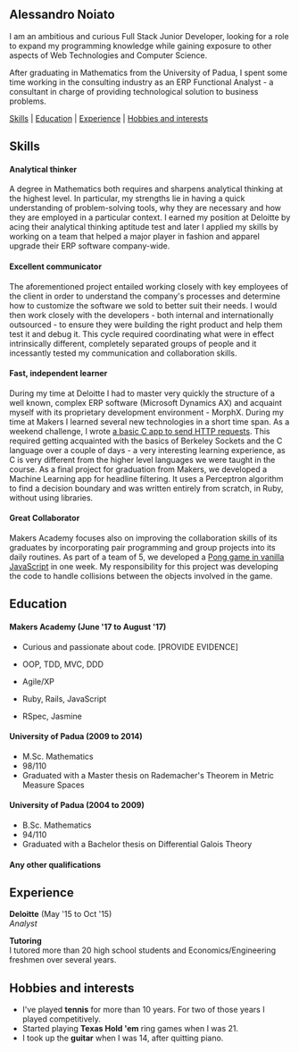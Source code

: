## Alessandro Noiato

I am an ambitious and curious Full Stack Junior Developer, looking for a role to expand my programming knowledge while gaining exposure to other aspects of Web Technologies and Computer Science. 

After graduating in Mathematics from the University of Padua, I spent some time working in the consulting industry as an ERP Functional Analyst - a consultant in charge of providing technological solution to business problems. 

[Skills](#skills) | [Education](#education) | [Experience](#experience) | [Hobbies and interests](#hobbies-and-interests)
## Skills

#### Analytical thinker

A degree in Mathematics both requires and sharpens analytical thinking at the highest level. In particular, my strengths lie in having a quick understanding of problem-solving tools, why they are necessary and how they are employed in a particular context. I earned my position at Deloitte by acing their analytical thinking aptitude test and later I applied my skills by working on a team that helped a major player in fashion and apparel upgrade their ERP software company-wide.  

#### Excellent communicator

The aforementioned project entailed working closely with key employees of the client in order to understand the company's processes and determine how to customize the software we sold to better suit their needs. I would then work closely with the developers - both internal and internationally outsourced - to ensure they were building the right product and help them test it and debug it. This cycle required coordinating what were in effect intrinsically different, completely separated groups of people and it incessantly tested my communication and collaboration skills.

#### Fast, independent learner

During my time at Deloitte I had to master very quickly the structure of a well known, complex ERP software (Microsoft Dynamics AX) and acquaint myself with its proprietary development environment - MorphX. During my time at Makers I learned several new technologies in a short time span. As a weekend challenge, I wrote [a basic C app to send HTTP requests](https://github.com/terminalobject/HTTP-Request-in-C). This required getting acquainted with the basics of Berkeley Sockets and the C language over a couple of days - a very interesting learning experience, as C is very different from the higher level languages we were taught in the course. As a final project for graduation from Makers, we developed a Machine Learning app for headline filtering. It uses a Perceptron algorithm to find a decision boundary and was written entirely from scratch, in Ruby, without using libraries.

#### Great Collaborator

Makers Academy focuses also on improving the collaboration skills of its graduates by incorporating pair programming and group projects into its daily routines. As part of a team of 5, we developed a [Pong game in vanilla JavaScript](https://github.com/tbscanlon/ping-js) in one week. My responsibility for this project was developing the code to handle collisions between the objects involved in the game. 

## Education

#### Makers Academy (June '17 to August '17)

- Curious and passionate about code. [PROVIDE EVIDENCE]


- OOP, TDD, MVC, DDD
- Agile/XP
- Ruby, Rails, JavaScript
- RSpec, Jasmine

#### University of Padua (2009 to 2014)

- M.Sc. Mathematics 
- 98/110
- Graduated with a Master thesis on Rademacher's Theorem in Metric Measure Spaces

#### University of Padua (2004 to 2009)

- B.Sc. Mathematics
- 94/110
- Graduated with a Bachelor thesis on Differential Galois Theory

#### Any other qualifications

## Experience

**Deloitte** (May '15 to Oct '15)    
*Analyst* 

**Tutoring**  
I tutored more than 20 high school students and Economics/Engineering freshmen over several years.

## Hobbies and interests
- I've played **tennis** for more than 10 years. For two of those years I played competitively.  
- Started playing **Texas Hold 'em** ring games when I was 21. 
- I took up the **guitar** when I was 14, after quitting piano.  


